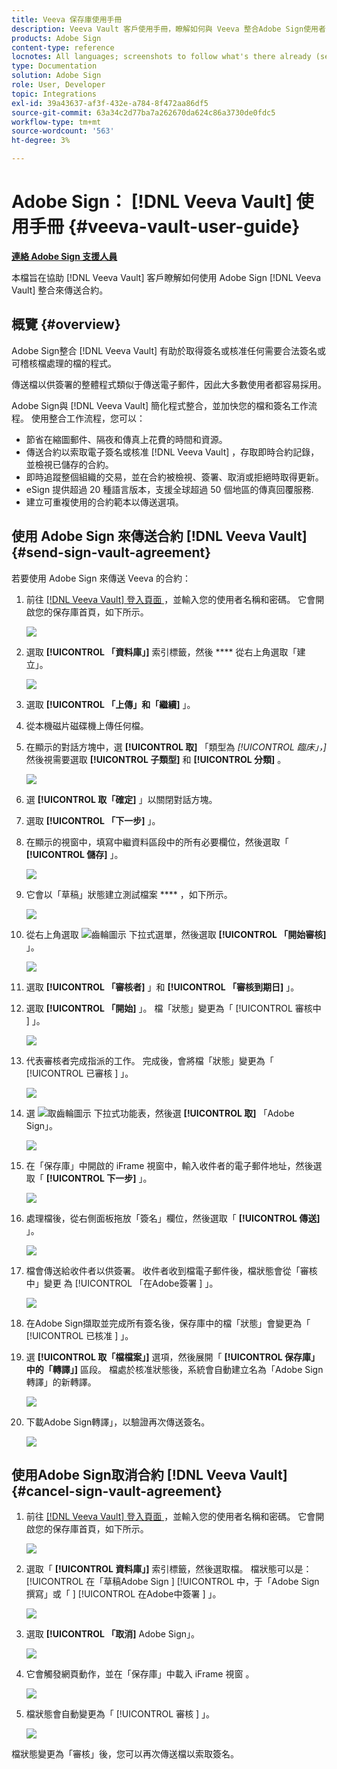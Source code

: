 ```yaml
---
title: Veeva 保存庫使用手冊
description: Veeva Vault 客戶使用手冊，瞭解如何與 Veeva 整合Adobe Sign使用者
products: Adobe Sign
content-type: reference
locnotes: All languages; screenshots to follow what's there already (seems there is a mix within a given language version of the article)
type: Documentation
solution: Adobe Sign
role: User, Developer
topic: Integrations
exl-id: 39a43637-af3f-432e-a784-8f472aa86df5
source-git-commit: 63a34c2d77ba7a262670da624c86a3730de0fdc5
workflow-type: tm+mt
source-wordcount: '563'
ht-degree: 3%

---
```


# Adobe Sign： [!DNL Veeva Vault] 使用手冊 {#veeva-vault-user-guide}

[**連絡 Adobe Sign 支援人員**](https://adobe.com/go/adobesign-support-center_tw)

本檔旨在協助 [!DNL Veeva Vault] 客戶瞭解如何使用 Adobe Sign [!DNL Veeva Vault] 整合來傳送合約。

## 概覽 {#overview}

Adobe Sign整合 [!DNL Veeva Vault] 有助於取得簽名或核准任何需要合法簽名或可稽核檔處理的檔的程式。

傳送檔以供簽署的整體程式類似于傳送電子郵件，因此大多數使用者都容易採用。

Adobe Sign與 [!DNL Veeva Vault] 簡化程式整合，並加快您的檔和簽名工作流程。 使用整合工作流程，您可以：

* 節省在縮圖郵件、隔夜和傳真上花費的時間和資源。
* 傳送合約以索取電子簽名或核准 [!DNL Veeva Vault] ，存取即時合約記錄，並檢視已儲存的合約。
* 即時追蹤整個組織的交易，並在合約被檢視、簽署、取消或拒絕時取得更新。
* eSign 提供超過 20 種語言版本，支援全球超過 50 個地區的傳真回覆服務.
* 建立可重複使用的合約範本以傳送選項。

## 使用 Adobe Sign 來傳送合約 [!DNL Veeva Vault] {#send-sign-vault-agreement}

若要使用 Adobe Sign 來傳送 Veeva 的合約：

1. 前往 [[!DNL Veeva Vault]  登入頁面 ](https://login.veevavault.com/) ，並輸入您的使用者名稱和密碼。 它會開啟您的保存庫首頁，如下所示。

   ![](images/vault-home.png)

1. 選取 **[!UICONTROL 「資料庫」]** 索引標籤，然後 **** 從右上角選取「建立」。

   ![](images/create-library.png)

1. 選取 **[!UICONTROL 「上傳」和「繼續]** 」。

1. 從本機磁片磁碟機上傳任何檔。

1. 在顯示的對話方塊中，選 **[!UICONTROL 取]** 「類型為 *[!UICONTROL 臨床」，]* 然後視需要選取 **[!UICONTROL 子類型]** 和 **[!UICONTROL 分類]** 。

   ![](images/choose-document-type.png)

1. 選 **[!UICONTROL 取「確定]** 」以關閉對話方塊。

1. 選取 **[!UICONTROL 「下一步]** 」。

1. 在顯示的視窗中，填寫中繼資料區段中的所有必要欄位，然後選取「 **[!UICONTROL 儲存]** 」。

   ![](images/metadata-details.png)

1. 它會以「草稿」狀態建立測試檔案 **** ，如下所示。

   ![](images/document-draft.png)

1. 從右上角選取 ![ 齒輪圖示 ](images/icon-gear.png) 下拉式選單，然後選取 **[!UICONTROL 「開始審核]** 」。

   ![](images/start-review.png)

1. 選取 **[!UICONTROL 「審核者]** 」和 **[!UICONTROL 「審核到期日]** 」。

1. 選取 **[!UICONTROL 「開始]** 」。 檔「狀態」變更為「 [!UICONTROL  審核中 ] 」。

   ![](images/in-review.png)

1. 代表審核者完成指派的工作。 完成後，會將檔「狀態」變更為「 [!UICONTROL  已審核 ] 」。

   ![](images/reviewed-status.png)

1. 選 ![ 取齒輪圖示 ](images/icon-gear.png) 下拉式功能表，然後選 **[!UICONTROL 取]** 「Adobe Sign」。

   ![](images/select-adobe-sign.png)

1. 在「保存庫」中開啟的 iFrame 視窗中，輸入收件者的電子郵件地址，然後選取「 **[!UICONTROL 下一步]** 」。

   ![](images/iframe.png)

1. 處理檔後，從右側面板拖放「簽名」欄位，然後選取「 **[!UICONTROL 傳送]** 」。

   ![](images/add-signature-fields.png)

1. 檔會傳送給收件者以供簽署。 收件者收到檔電子郵件後，檔狀態會從「審核中」變更  為 [!UICONTROL  「在Adobe簽署 ] 」。

   ![](images/in-adobe-signing.png)

1. 在Adobe Sign擷取並完成所有簽名後，保存庫中的檔「狀態」會變更為「 [!UICONTROL  已核准 ] 」。

1. 選 **[!UICONTROL 取「檔檔案」]** 選項，然後展開「 **[!UICONTROL 保存庫」中的「轉譯」]** 區段。 檔處於核准狀態後，系統會自動建立名為「Adobe Sign轉譯」的新轉譯。

   ![](images/document-files.png)

1. 下載Adobe Sign轉譯」，以驗證再次傳送簽名。

   ![](images/verify-signature.png)

## 使用Adobe Sign取消合約 [!DNL Veeva Vault] {#cancel-sign-vault-agreement}

1. 前往 [[!DNL Veeva Vault]  登入頁面 ](https://login.veevavault.com/) ，並輸入您的使用者名稱和密碼。 它會開啟您的保存庫首頁，如下所示。

   ![](images/vault-home.png)

1. 選取「 **[!UICONTROL 資料庫」]** 索引標籤，然後選取檔。 檔狀態可以是： [!UICONTROL  在「草稿Adobe Sign ] [!UICONTROL  中，于「Adobe Sign撰寫」或「 ] [!UICONTROL  在Adobe中簽署 ] 」。

   ![](images/document-adobe-sign-authoring.png)

1. 選取 **[!UICONTROL 「取消]** Adobe Sign」。

   ![](images/cancel-document.png)

1. 它會觸發網頁動作，並在「保存庫」中載入 iFrame 視窗  。

   ![](images/cancelled-document.png)

1. 檔狀態會自動變更為「 [!UICONTROL  審核 ] 」。

   ![](images/cancel-reviewed.png)

檔狀態變更為「審核」後，您可以再次傳送檔以索取簽名。
